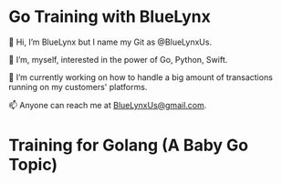 # Go Training with BlueLynx

👋 Hi, I’m BlueLynx but I name my Git as @BlueLynxUs.

👀 I’m, myself, interested in the power of Go, Python, Swift.

🌱 I’m currently working on how to handle a big amount of transactions running on my customers' platforms.

📫 Anyone can reach me at BlueLynxUs@gmail.com.

# Training for Golang (A Baby Go Topic)
